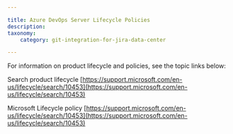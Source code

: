 ```yaml
---

title: Azure DevOps Server Lifecycle Policies
description:
taxonomy:
    category: git-integration-for-jira-data-center

---
```

<!-- this page is under Support page and EOL policies -->

For information on product lifecycle and policies, see the topic links below:

Search product lifecycle
[https://support.microsoft.com/en-us/lifecycle/search/10453](https://support.microsoft.com/en-us/lifecycle/search/10453)

Microsoft Lifecycle policy
[https://support.microsoft.com/en-us/lifecycle/search/10453](https://support.microsoft.com/en-us/lifecycle/search/10453)

